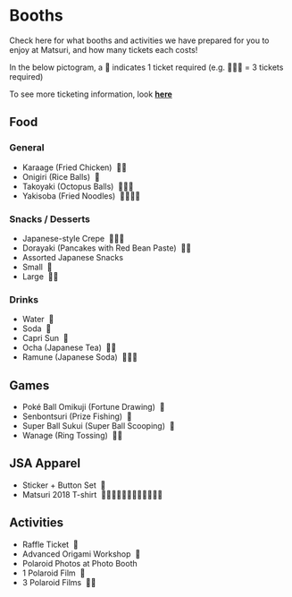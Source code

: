 # Booths

Check here for what booths and activities we have prepared for you to enjoy at Matsuri,
and how many tickets each costs!

In the below pictogram, a 🎫 indicates 1 ticket required (e.g. 🎫🎫🎫 = 3 tickets required)

To see more ticketing information, look **[here](/matsuri/tickets)**

## Food

### General

- Karaage (Fried Chicken) &nbsp;🎫🎫
- Onigiri (Rice Balls) &nbsp;🎫 
- Takoyaki (Octopus Balls) &nbsp;🎫🎫🎫
- Yakisoba (Fried Noodles) &nbsp;🎫🎫🎫🎫

### Snacks / Desserts

- Japanese-style Crepe &nbsp;🎫🎫🎫
- Dorayaki (Pancakes with Red Bean Paste) &nbsp;🎫🎫
- Assorted Japanese Snacks
 - Small &nbsp;🎫
 - Large &nbsp;🎫🎫

### Drinks

- Water &nbsp;🎫
- Soda &nbsp;🎫
- Capri Sun &nbsp;🎫
- Ocha (Japanese Tea) &nbsp;🎫🎫
- Ramune (Japanese Soda) &nbsp;🎫🎫🎫

## Games

- Poké Ball Omikuji (Fortune Drawing) &nbsp;🎫
- Senbontsuri (Prize Fishing) &nbsp;🎫
- Super Ball Sukui (Super Ball Scooping) &nbsp;🎫
- Wanage (Ring Tossing) &nbsp;🎫🎫

## JSA Apparel

- Sticker + Button Set &nbsp;🎫
- Matsuri 2018 T-shirt &nbsp;🎫🎫🎫🎫🎫🎫🎫🎫🎫🎫🎫🎫

## Activities

- Raffle Ticket &nbsp;🎫
- Advanced Origami Workshop &nbsp;🎫
- Polaroid Photos at Photo Booth
 - 1 Polaroid Film &nbsp;🎫
 - 3 Polaroid Films &nbsp;🎫🎫
